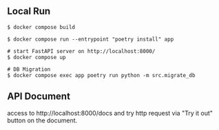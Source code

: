 ## Local Run

```
$ docker compose build

$ docker compose run --entrypoint "poetry install" app

# start FastAPI server on http://localhost:8000/
$ docker compose up

# DB Migration
$ docker compose exec app poetry run python -m src.migrate_db
```

## API Document

access to http://localhost:8000/docs and try http request via "Try it out" button on the document.
